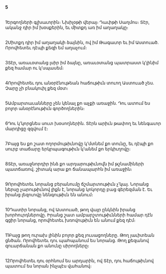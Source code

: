 **5**

\
1Երգողների գլխաւորին։ Նխիլօթի վերայ։ Դաւիթի Սաղմոս։ Տէր, ականջ դիր իմ խօսքերին, եւ միտքդ առ իմ աղաղակը։

\
2Միտքդ դիր իմ աղաղակի ձայնին, ով իմ Թագաւոր եւ իմ Աստուած. Որովհետեւ դէպի քեզի եմ աղաչում։

\
3Տէր, առաւօտանց լսիր իմ ձայնը, առաւօտանց պատրաստ կ’լինիմ քեզ համար ու կ’սպասեմ։

\
4Որովհետեւ դու անօրէնութեան հաճութիւն տուող Աստուած չես. Չարը չի բնակուիլ քեզ մօտ։

\
5Ամբարտաւանները չեն կենալ քո աչքի առաջին. Դու ատում ես բոլոր անօրէնութիւն գործողներին։

\
6Դու կ’կորցնես սուտ խօսողներին. Տէրն արիւն թափող եւ նենգաւոր մարդիցը զզվում է։

\
7Բայց ես քո շատ ողորմութիւնովը կ’մտնեմ քո տունը, եւ դէպի քո սուրբ տաճարը երկրպագութիւն կ’անեմ քո երկիւղովը։

\
8Տէր, առաջնորդիր ինձ քո արդարութիւնովն իմ թշնամիների պատճառով. շիտակ արա քո ճանապարհն իմ առաջին։

\
9Որովհետեւ նորանց բերանումը ճշմարտութիւն չ’կայ. Նորանց ներսը չարութիւնով լիքն է, նորանց կոկորդը բաց գերեզման է. Եւ իրանց լեզուովը նենգութիւն են անում։

\
10Դատիր նորանց, ով Աստուած, թող վայր ընկնին իրանց խորհուրդներովը. Իրանց շատ ամբարշտութիւնների համար դէն գցիր նորանց, որովհետեւ խռովութիւն են անում քեզ դէմ։

\
11Բայց թող ուրախ լինին բոլոր քեզ յուսացողները. Թող յաւիտեան ցնծան. Որովհետեւ դու պահպանում ես նորանց. Թող քեզանով զուարճանան քո անունը սիրողները։

\
12Որովհետեւ դու օրհնում ես արդարին, ով Տէր, դու հաճութիւնով պատում ես նորան ինչպէս վահանով։
